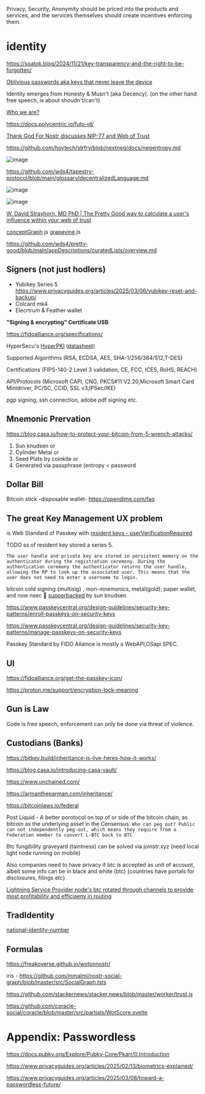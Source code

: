 Privacy, Security, Anonymity should be priced into the products and services, and the services themselves should create incentives enforcing them.

# identity

https://soatok.blog/2024/11/21/key-transparency-and-the-right-to-be-forgotten/

[Oblivious passwords aka keys that never leave the device](https://blog.cloudflare.com/opaque-oblivious-passwords/)

Identity emerges from Honesty & Musn't (aka Decency). (on the other hand free speech, is about shoudn't/can't)

[Who we are?](https://letters.empiresec.co/p/what-are-we)

https://docs.polycentric.io/futo-id/

[Thank God For Nostr discusses NIP-77 and Web of Trust](https://fountain.fm/episode/aD6Jp6wGxOOitdqeaBii)

https://github.com/hoytech/strfry/blob/nextneg/docs/negentropy.md

![image](https://github.com/user-attachments/assets/cc0e0118-8dc8-4b77-ae2c-eb663336590a)

https://github.com/wds4/tapestry-protocol/blob/main/glossary/decentralizedLanguage.md

![image](https://github.com/user-attachments/assets/0568e807-5647-49e9-abd4-1b196d3c38dc)

![image](https://github.com/user-attachments/assets/80823e74-00eb-4098-83cb-77fb36083c3b)

[W. David Strayhorn, MD PhD | The Pretty Good way to calculate a user's influence within your web of trust](https://habla.news/a/naddr1qqxnzdes8q6rwv3hxs6rjvpeqgs98k45ww24g26dl8yatvefx3qrkaglp2yzu6dm3hv2vcxl822lqtgrqsqqqa28kn8wur)

[conceptGraph](https://github.com/wds4/brainstorm/blob/main/src/redux/features/conceptGraph/slice.js).js [grapevine](https://github.com/wds4/brainstorm/blob/main/src/redux/features/grapevine/slice.js).js

https://github.com/wds4/pretty-good/blob/main/appDescriptions/curatedLists/overview.md

## Signers (not just hodlers)

* Yubikey Series 5 https://www.privacyguides.org/articles/2025/03/06/yubikey-reset-and-backup/
* Colcard mk4
* Elecrtrum & Feather wallet

**"Signing & encrypting" Certificate USB**

https://fidoalliance.org/specifications/

HyperSecu's [HyperPKI](https://www.hypersecu.com/hyperpki) ([datasheet](https://www.hypersecu.com/_files/ugd/5aae8d_e2fcd1c4e48749138b12f349d67d49a8.pdf)) 

Supported Algorithms (RSA, ECDSA, AES, SHA-1/256/384/512,T-DES) 

Certifications (FIPS-140-2 Level 3 validation, CE, FCC, ICES, RoHS, REACH) 

API/Protocols (Microsoft CAPI, CNG, PKCS#11 V2.20,Microsoft Smart Card Minidriver, PC/SC, CCID, SSL v3,IPSec/IKE)

pgp signing, ssh connection, adobe pdf signing etc.

## Mnemonic Prervation

https://blog.casa.io/how-to-protect-your-bitcoin-from-5-wrench-attacks/

1. Sun knudsen or
2. Cylinder Metal or 
3. Seed Plate by coinkite or
4. Generated via passphrase (entropy < password

## Dollar Bill

Bitcoin stick -disposable wallet- https://opendime.com/faq

## The great Key Management UX problem

is Web Standard of Passkey with [resident keys - userVerificationRequired](https://developers.yubico.com/WebAuthn/WebAuthn_Developer_Guide/Resident_Keys.html) 

TODO ss of resident key stored a series 5.

`The user handle and private key are stored in persistent memory on the authenticator during the registration ceremony. During the authentication ceremony the authenticator returns the user handle, allowing the RP to look up the associated user. This means that the user does not need to enter a username to login.`

bitcoin cold signing {multisig} , mon-mnemonics, metal(gold), paper wallet, and now nsec 🤦 [supperbacked](https://github.com/superbacked/superbacked) by sun knudsen

https://www.passkeycentral.org/design-guidelines/security-key-patterns/enroll-passkeys-on-security-keys

https://www.passkeycentral.org/design-guidelines/security-key-patterns/manage-passkeys-on-security-keys

Passkey Standard by FIDO Allaince is mostly a WebAPI,OSapi SPEC.

## UI

https://fidoalliance.org/get-the-passkey-icon/

https://proton.me/support/encryption-lock-meaning

## Gun is Law

Code is free speech, enforcement can only be done via threat of violence.

## Custodians (Banks)

https://bitkey.build/inheritance-is-live-heres-how-it-works/

https://blog.casa.io/introducing-casa-vault/

https://www.unchained.com/

https://armantheparman.com/inheritance/

https://bitcoinlaws.io/federal

Post Liquid - A better porotocol on top of or side of the bitcoin chain, as bitcoin as the underlying asset in the Censensus. 
`Who can peg out? Public can not independently peg-out, which means they require from a Federation member to convert L-BTC back to BTC`

Btc fungibility graveyard (taintness) can be solved via joinstr.xyz (need local light node running on mobile) 

Also companies need to have privacy if btc is accepted as unit of account, albeit some info can be in black and white (btc) {countries have portals for disclosures, filings etc} 

[Lightning Service Provider node's btc rotated through channels to provide most profitability and efficiaeny in routing
](https://www.voltage.cloud/blog/deprecating-flow-2-0---paving-the-way-for-a-superior-solution)

## TradIdentity

[national-identity-number](https://github.com/fido-alliance/credential-exchange-feedback/issues/17)

## Formulas

https://freakoverse.github.io/wotonnostr/

iris - https://github.com/mmalmi/nostr-social-graph/blob/master/src/SocialGraph.tsts

https://github.com/stackernews/stacker.news/blob/master/worker/trust.js

https://github.com/coracle-social/coracle/blob/master/src/partials/WotScore.svelte

# Appendix: Passwordless

https://docs.pubky.org/Explore/Pubky-Core/Pkarr/0.Introduction

https://www.privacyguides.org/articles/2025/02/13/biometrics-explained/

https://www.privacyguides.org/articles/2025/03/08/toward-a-passwordless-future/
